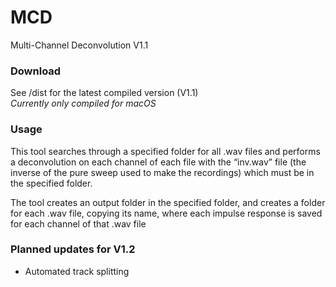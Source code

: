 # MCD
Multi-Channel Deconvolution V1.1

### Download
See /dist for the latest compiled version (V1.1)   
*Currently only compiled for macOS*  

### Usage
This tool searches through a specified folder for all .wav files and performs a deconvolution on each channel of each file with the “inv.wav” file (the inverse of the pure sweep used to make the recordings) which must be in the specified folder.

The tool creates an output folder in the specified folder, and creates a folder for each .wav file, copying its name, where each impulse response is saved for each channel of that .wav file

### Planned updates for V1.2
- Automated track splitting
